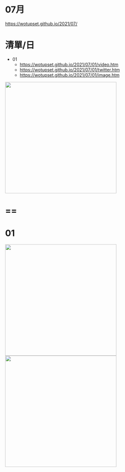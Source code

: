 # 07月
https://wotupset.github.io/2021/07/

# 清單/日

+ 01
  + https://wotupset.github.io/2021/07/01/video.htm
  + https://wotupset.github.io/2021/07/01/twitter.htm
  + https://wotupset.github.io/2021/07/01/image.htm



<img src="" width="360" height="auto">

# ==
# 01
<img src="https://user-images.githubusercontent.com/4385327/124076266-9a06ce00-da78-11eb-80c4-e74668aeef10.jpg" width="360" height="auto">
<img src="https://user-images.githubusercontent.com/4385327/124076262-98d5a100-da78-11eb-89a2-62ddc2665751.jpg" width="360" height="auto">
